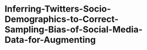 # Inferring-Twitters-Socio-Demographics-to-Correct-Sampling-Bias-of-Social-Media-Data-for-Augmenting